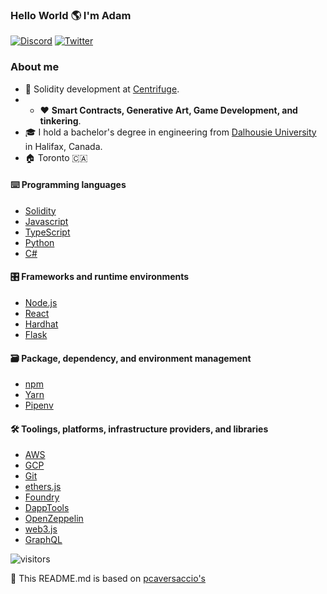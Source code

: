 ### Hello World 🌎 I'm Adam

<p> 
    <a href="https://discordapp.com/users/Stox#1911" target="_blank"><img alt="Discord"
        src="https://img.shields.io/badge/Discord-7289DA?style=for-the-badge&logo=discord&logoColor=white"/></a>
    <a href="https://twitter.com/stoxophone" target="_blank"><img alt="Twitter"
        src="https://img.shields.io/badge/Twitter-1DA1F2?style=for-the-badge&logo=twitter&logoColor=white"/></a>
</p>

### About me

- 🔧 Solidity development at [Centrifuge](https://centrifuge.io/).
- - ❤️  **Smart Contracts, Generative Art, Game Development, and tinkering**.
- 🎓 I hold a bachelor's degree in engineering from [Dalhousie University](https://www.dal.ca/) in Halifax, Canada.
- 🏠 Toronto 🇨🇦 

#### ⌨️ Programming languages

- [Solidity](https://docs.soliditylang.org)
- [Javascript](https://developer.mozilla.org/en-US/docs/Web/JavaScript)
- [TypeScript](https://www.typescriptlang.org)
- [Python](https://www.python.org)
- [C#](https://learn.microsoft.com/en-us/dotnet/csharp/)


#### 🎛 Frameworks and runtime environments

- [Node.js](https://nodejs.org)
- [React](https://reactjs.org)
- [Hardhat](https://hardhat.org)
- [Flask](https://flask.palletsprojects.com/en/2.2.x/)

#### 🗃 Package, dependency, and environment management

- [npm](https://www.npmjs.com)
- [Yarn](https://yarnpkg.com)
- [Pipenv](https://pipenv.pypa.io/en/latest/)

#### 🛠 Toolings, platforms, infrastructure providers, and libraries

- [AWS](https://aws.amazon.com)
- [GCP](https://cloud.google.com)
- [Git](https://git-scm.com)
- [ethers.js](https://docs.ethers.io)
- [Foundry](https://github.com/gakonst/foundry)
- [DappTools](https://github.com/dapphub/dapptools)
- [OpenZeppelin](https://www.openzeppelin.com/contracts)
- [web3.js](https://web3js.readthedocs.io)
- [GraphQL](https://graphql.org/)

<img src="https://komarev.com/ghpvc/?username=astox&label=Views&color=0e75b6&style=flat" alt="visitors" />

🤝 This README.md is based on [pcaversaccio's](https://github.com/pcaversaccio)
